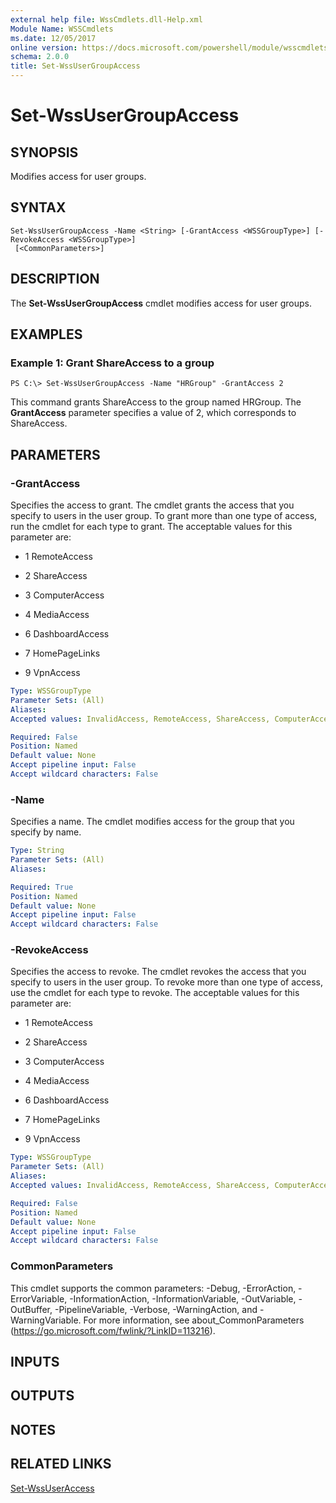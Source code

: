 ```yaml
---
external help file: WssCmdlets.dll-Help.xml
Module Name: WSSCmdlets
ms.date: 12/05/2017
online version: https://docs.microsoft.com/powershell/module/wsscmdlets/set-wssusergroupaccess?view=windowsserver2012r2-ps&wt.mc_id=ps-gethelp
schema: 2.0.0
title: Set-WssUserGroupAccess
---
```


# Set-WssUserGroupAccess

## SYNOPSIS
Modifies access for user groups.

## SYNTAX

```
Set-WssUserGroupAccess -Name <String> [-GrantAccess <WSSGroupType>] [-RevokeAccess <WSSGroupType>]
 [<CommonParameters>]
```

## DESCRIPTION
The **Set-WssUserGroupAccess** cmdlet modifies access for user groups.

## EXAMPLES

### Example 1: Grant ShareAccess to a group
```
PS C:\> Set-WssUserGroupAccess -Name "HRGroup" -GrantAccess 2
```

This command grants ShareAccess to the group named HRGroup.
The **GrantAccess** parameter specifies a value of 2, which corresponds to ShareAccess.

## PARAMETERS

### -GrantAccess
Specifies the access to grant.
The cmdlet grants the access that you specify to users in the user group.
To grant more than one type of access, run the cmdlet for each type to grant.
The acceptable values for this parameter are:


- 1 RemoteAccess

- 2 ShareAccess

- 3 ComputerAccess

- 4 MediaAccess

- 6 DashboardAccess

- 7 HomePageLinks

- 9 VpnAccess

```yaml
Type: WSSGroupType
Parameter Sets: (All)
Aliases: 
Accepted values: InvalidAccess, RemoteAccess, ShareAccess, ComputerAccess, MediaAccess, AddInAccess, DashboardAccess, HomePageLinks, NetworkAlertAccess, VpnAccess, InvisibleToDashboard

Required: False
Position: Named
Default value: None
Accept pipeline input: False
Accept wildcard characters: False
```

### -Name
Specifies a name.
The cmdlet modifies access for the group that you specify by name.

```yaml
Type: String
Parameter Sets: (All)
Aliases: 

Required: True
Position: Named
Default value: None
Accept pipeline input: False
Accept wildcard characters: False
```

### -RevokeAccess
Specifies the access to revoke.
The cmdlet revokes the access that you specify to users in the user group.
To revoke more than one type of access, use the cmdlet for each type to revoke.
The acceptable values for this parameter are:


- 1 RemoteAccess

- 2 ShareAccess

- 3 ComputerAccess

- 4 MediaAccess

- 6 DashboardAccess

- 7 HomePageLinks

- 9 VpnAccess

```yaml
Type: WSSGroupType
Parameter Sets: (All)
Aliases: 
Accepted values: InvalidAccess, RemoteAccess, ShareAccess, ComputerAccess, MediaAccess, AddInAccess, DashboardAccess, HomePageLinks, NetworkAlertAccess, VpnAccess, InvisibleToDashboard

Required: False
Position: Named
Default value: None
Accept pipeline input: False
Accept wildcard characters: False
```

### CommonParameters
This cmdlet supports the common parameters: -Debug, -ErrorAction, -ErrorVariable, -InformationAction, -InformationVariable, -OutVariable, -OutBuffer, -PipelineVariable, -Verbose, -WarningAction, and -WarningVariable. For more information, see about_CommonParameters (https://go.microsoft.com/fwlink/?LinkID=113216).

## INPUTS

## OUTPUTS

## NOTES

## RELATED LINKS

[Set-WssUserAccess](./Set-WssUserAccess.md)

